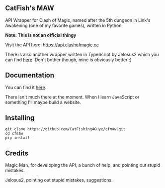 ## CatFish's MAW
API Wrapper for Clash of Magic, named after the 5th dungeon in Link's Awakening (one of my favorite games), written in Python.

**Note: This is not an official thingy**

Visit the API here: https://api.clashofmagic.cc

There is also another wrapper written in TypeScript by Jelosus2 which you can find [here](https://github.com/Jelosus2/clashofmagic.js).
Don't bother though, mine is obviously better ;)

## Documentation
You can find it [here](https://github.com/Monkeys30/cfmaw/tree/main/docs/main.md).

There isn't much there at the moment. When I learn JavaScript or something I'll maybe build a website.

## Installing
```
git clone https://github.com/CatFishing4Guyz/cfmaw.git
cd cfmaw
pip install .
```

## Credits
Magic Man, for developing the API, a bunch of help, and pointing out stupid mistakes.

Jelosus2, pointing out stupid mistakes, suggestions.